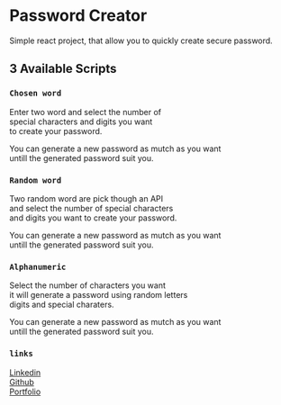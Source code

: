 # Password Creator

Simple react project, that allow you to quickly create secure password.

## 3 Available Scripts

### `Chosen word`

Enter two word and select the number of \
special characters and digits you want \
to create your password.

You can generate a new password as mutch as you want \
untill the generated password suit you.

### `Random word`

Two random word are pick though an API \
and select the number of special characters \
and digits you want to create your password.

You can generate a new password as mutch as you want \
untill the generated password suit you.

### `Alphanumeric`

Select the number of characters you want \
it will generate a password using random letters \
digits and special charaters.

You can generate a new password as mutch as you want \
untill the generated password suit you.

### `links`

[Linkedin](https://www.linkedin.com/in/lfschefer/) \
[Github](https://github.com/LFSchefer) \
[Portfolio](https://portfoliolfschefer-b252e17dfee6.herokuapp.com/)
